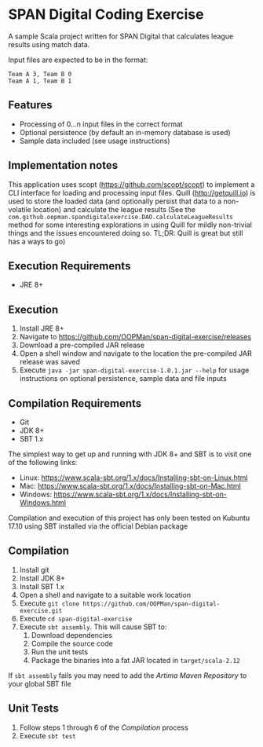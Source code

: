 SPAN Digital Coding Exercise
============================
A sample Scala project written for SPAN Digital that calculates league
results using match data.

Input files are expected to be in the format:
```
Team A 3, Team B 0
Team A 1, Team B 1
```


Features
--------
* Processing of 0...n input files in the correct format
* Optional persistence (by default an in-memory database is used)
* Sample data included (see usage instructions)


Implementation notes
--------------------
This application uses scopt (https://github.com/scopt/scopt) to implement
a CLI interface for loading and processing input files. Quill (http://getquill.io)
is used to store the loaded data (and optionally persist that data to
a non-volatile location) and calculate the league results (See the
`com.github.oopman.spandigitalexercise.DAO.calculateLeagueResults` method
for some interesting explorations in using Quill for mildly non-trivial
things and the issues encountered doing so. TL;DR: Quill is great but
still has a ways to go)


Execution Requirements
----------------------
* JRE 8+


Execution
---------
1. Install JRE 8+
2. Navigate to https://github.com/OOPMan/span-digital-exercise/releases
3. Download a pre-compiled JAR release
4. Open a shell window and navigate to the location the pre-compiled JAR release was saved
5. Execute `java -jar span-digital-exercise-1.0.1.jar --help` for usage instructions
   on optional persistence, sample data and file inputs


Compilation Requirements
------------------------
* Git
* JDK 8+
* SBT 1.x

The simplest way to get up and running with JDK 8+ and SBT is to
visit one of the following links:

* Linux: https://www.scala-sbt.org/1.x/docs/Installing-sbt-on-Linux.html
* Mac: https://www.scala-sbt.org/1.x/docs/Installing-sbt-on-Mac.html
* Windows: https://www.scala-sbt.org/1.x/docs/Installing-sbt-on-Windows.html

Compilation and execution of this project has only been tested
on Kubuntu 17.10 using SBT installed via the official Debian package


Compilation
-----------
1. Install git
2. Install JDK 8+
3. Install SBT 1.x
4. Open a shell and navigate to a suitable work location
5. Execute `git clone https://github.com/OOPMan/span-digital-exercise.git`
6. Execute `cd span-digital-exercise`
7. Execute `sbt assembly`. This will cause SBT to:
   1. Download dependencies
   2. Compile the source code
   3. Run the unit tests
   4. Package the binaries into a fat JAR located in `target/scala-2.12`

If `sbt assembly` fails you may need to add the *Artima Maven Repository*
to your global SBT file

Unit Tests
----------
1. Follow steps 1 through 6 of the *Compilation* process
2. Execute `sbt test`
